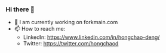 ### Hi there 👋

- 🌱 I am currently working on forkmain.com
- 📫 How to reach me:
  - LinkedIn: https://www.linkedin.com/in/hongchao-deng/
  - Twitter: https://twitter.com/hongchaod

<!--
**hongchaodeng/hongchaodeng** is a ✨ _special_ ✨ repository because its `README.md` (this file) appears on your GitHub profile.

Here are some ideas to get you started:

- 🔭 I’m currently working on ...
- 🌱 I’m currently learning ...
- 👯 I’m looking to collaborate on ...
- 🤔 I’m looking for help with ...
- 💬 Ask me about ...
- 📫 How to reach me: ...
- 😄 Pronouns: ...
- ⚡ Fun fact: ...
-->
